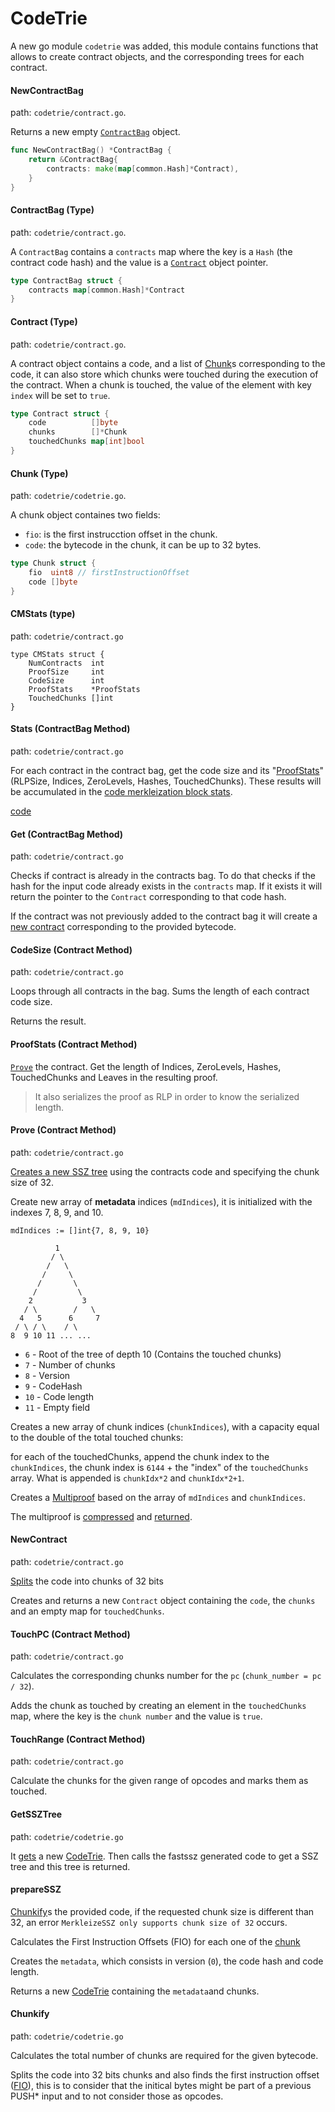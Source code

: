 # CodeTrie

A new go module `codetrie` was added, this module contains functions that
allows to create contract objects, and the corresponding trees for each
contract.

#### NewContractBag

path: `codetrie/contract.go`.

Returns a new empty [`ContractBag`](#contractbag-type) object.

```go
func NewContractBag() *ContractBag {
	return &ContractBag{
		contracts: make(map[common.Hash]*Contract),
	}
}
```

#### ContractBag (Type)

path: `codetrie/contract.go`.

A `ContractBag` contains a `contracts` map where the key is a `Hash` (the
contract code hash) and the value is a [`Contract`](#contract) object pointer.

```go
type ContractBag struct {
	contracts map[common.Hash]*Contract
}
```


#### Contract (Type)

path: `codetrie/contract.go`.

A contract object contains a code, and a list of [Chunk](./schema.md#chunk)s
corresponding to the code, it can also store which chunks were touched during
the execution of the contract. When a chunk is touched, the value of the
element with key `index` will be set to `true`.

```go
type Contract struct {
	code          []byte
	chunks        []*Chunk
	touchedChunks map[int]bool
}
```

#### Chunk (Type)

path: `codetrie/codetrie.go`.

A chunk object containes two fields: 

- `fio`: is the first instrucction offset in the chunk.
- `code`: the bytecode in the chunk, it can be up to 32 bytes. 

```go
type Chunk struct {
	fio  uint8 // firstInstructionOffset
	code []byte
}
```

#### CMStats (type)

path: `codetrie/contract.go`

```golang
type CMStats struct {
	NumContracts  int
	ProofSize     int
	CodeSize      int
	ProofStats    *ProofStats
	TouchedChunks []int
}
```



#### Stats (ContractBag Method)

path: `codetrie/contract.go`

For each contract in the contract bag, get the code size and its
"[ProofStats](#proofstats-contract-method)" (RLPSize, Indices, ZeroLevels,
Hashes, TouchedChunks). These results will be accumulated in the [code
merkleization block stats](#cmstats-type).

[code](./code.md#stats-contractbag-method)


#### Get (ContractBag Method)

path: `codetrie/contract.go`

Checks if contract is already in the contracts bag. To do that checks if the
hash for the input code already exists in the `contracts` map. If it exists it
will return the pointer to the `Contract` corresponding to that code hash.

If the contract was not previously added to the contract bag it will create
a [new contract](#newcontract) corresponding to the provided bytecode.


#### CodeSize (Contract Method)

path: `codetrie/contract.go`

Loops through all contracts in the bag. Sums the length of each contract code
size.

Returns the result.

#### ProofStats (Contract Method)

[`Prove`](#prove-contract-method) the contract. Get the length of Indices,
ZeroLevels, Hashes, TouchedChunks and Leaves in the resulting proof.

> It also serializes the proof as RLP in order to know the serialized length.

#### Prove (Contract Method)

path: `codetrie/contract.go`

[Creates a new SSZ tree](#getssztree) using the contracts code and specifying
the chunk size of 32.

Create new array of **metadata** indices (`mdIndices`), it is initialized with the indexes 7,
8, 9,  and 10.

`mdIndices := []int{7, 8, 9, 10}`


```
          1
         / \
        /   \
       /     \
      /       \
     /         \
    2           3
   / \        /   \ 
  4   5      6     7
 / \ / \    / \  
8  9 10 11 ... ... 

```

- `6` - Root of the tree of depth 10 (Contains the touched chunks)
- `7` - Number of chunks
- `8` - Version
- `9` - CodeHash
- `10` - Code length
- `11` - Empty field

Creates a new array of chunk indices (`chunkIndices`), with a capacity equal to 
the double of the total touched chunks:

for each of the touchedChunks, append the chunk index to the `chunkIndices`,
the chunk index is `6144` + the "index" of the `touchedChunks` array. What is
appended is `chunkIdx*2` and `chunkIdx*2+1`.

Creates a [Multiproof](./fastssz.md#provemulti) based on the array of
`mdIndices` and `chunkIndices`.

The multiproof is [compressed](./fastssz.md#compress-multiproof) and
[returned](./fastssz.md#compressedmultiproof).

#### NewContract

path: `codetrie/contract.go`

[Splits](#chunkify) the code into chunks of 32 bits

Creates and returns a new `Contract` object containing the `code`, the `chunks` 
and an empty map for `touchedChunks`.


#### TouchPC (Contract Method)

path: `codetrie/contract.go`

Calculates the corresponding chunks number for the `pc` (`chunk_number = pc / 32`).

Adds the chunk as touched by creating an element in the `touchedChunks` map,
where the key is the `chunk number` and the value is `true`.

#### TouchRange (Contract Method)

path: `codetrie/contract.go`

Calculate the chunks for the given range of opcodes and marks them as touched.

#### GetSSZTree

path: `codetrie/codetrie.go`

It [gets](#preparessz) a new [CodeTrie](./schema.md#codetrie). Then calls the
fastssz generated code to get a SSZ tree and this tree is returned.

#### prepareSSZ

[Chunkify](#chunkify)s the provided code, if the requested chunk size is
different than 32, an error `MerkleizeSSZ only supports chunk size of 32`
occurs.

Calculates the First Instruction Offsets (FIO) for each one of the
[chunk](./schema.md#chunk)

Creates the `metadata`, which consists in version (`0`), the code hash and code
length.

Returns a new [CodeTrie](./schema.md#codetrie) containing the `metadata`and
chunks.

#### Chunkify

path: `codetrie/codetrie.go`

Calculates the total number of chunks are required for the given bytecode.

Splits the code into 32 bits chunks and also finds the first instruction offset
([FIO](#setfio)), this is to consider that the initical bytes might be part of a previous
PUSH* input and to not consider those as opcodes.


